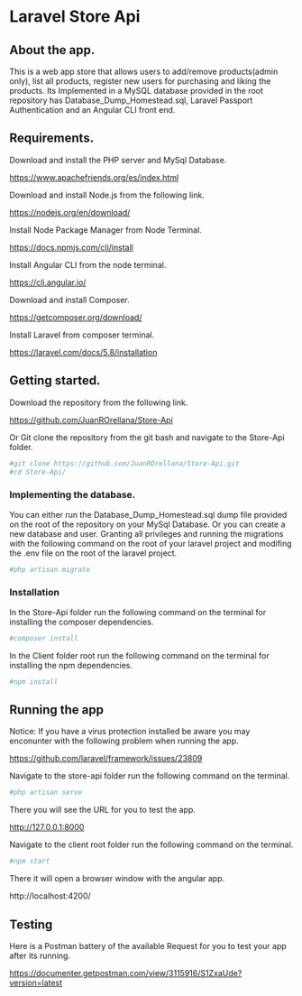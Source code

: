 # Laravel Store Api

## About the app.

This is a web app store that allows users to add/remove products(admin only), list all products, register new users for purchasing and liking the products. Its Implemented in a MySQL database provided in the root repository has Database_Dump_Homestead.sql, Laravel Passport Authentication and an Angular CLI front end.

## Requirements.

Download and install the PHP server and MySql Database.

https://www.apachefriends.org/es/index.html

Download and install Node.js from the following link.

https://nodejs.org/en/download/

Install Node Package Manager from Node Terminal.

https://docs.npmjs.com/cli/install

Install Angular CLI from the node terminal.

https://cli.angular.io/

Download and install Composer.

https://getcomposer.org/download/

Install Laravel from composer terminal.

https://laravel.com/docs/5.8/installation

## Getting started.

Download the repository from the following link.

https://github.com/JuanROrellana/Store-Api

Or Git clone the repository from the git bash and navigate to the Store-Api folder.

```bash
#git clone https://github.com/JuanROrellana/Store-Api.git
#cd Store-Api/
```

### Implementing the database.

You can either run the Database_Dump_Homestead.sql dump file provided on the root of the repository on your MySql Database. 
Or you can create a new database and user. Granting all privileges and running the migrations with the following command on the root of your laravel project and modifing the .env file on the root of the laravel project.

```bash
#php artisan migrate
```
### Installation

In the Store-Api folder run the following command on the terminal for installing the composer dependencies.

```bash
#composer install
```
In the Client folder root run the following command on the terminal for installing the npm dependencies.

```bash
#npm install
```

## Running the app

Notice: If you have a virus protection installed be aware you may enconunter with the following problem when running the app.

https://github.com/laravel/framework/issues/23809

Navigate to the store-api folder run the following command on the terminal.

```bash
#php artisan serve
```
There you will see the URL for you to test the app.

http://127.0.0.1:8000

Navigate to the client root folder run the following command on the terminal.

```bash
#npm start
```
There it will open a browser window with the angular app.

http://localhost:4200/

## Testing

Here is a  Postman battery of the available Request for you to test your app after its running.

https://documenter.getpostman.com/view/3115916/S1ZxaUde?version=latest
